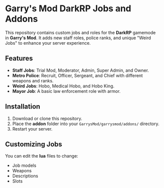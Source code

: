 # Garry's Mod DarkRP Jobs and Addons

This repository contains custom jobs and roles for the **DarkRP** gamemode in **Garry's Mod**. It adds new staff roles, police ranks, and unique "Weird Jobs" to enhance your server experience.

## Features

- **Staff Jobs**: Trial Mod, Moderator, Admin, Super Admin, and Owner.
- **Metro Police**: Recruit, Officer, Sergeant, and Chief with different weapons and ranks.
- **Weird Jobs**: Hobo, Medical Hobo, and Hobo King.
- **Mayor Job**: A basic law enforcement role with armor.

## Installation

1. Download or clone this repository.
2. Place the **addon** folder into your `GarrysMod/garrysmod/addons/` directory.
3. Restart your server.

## Customizing Jobs

You can edit the **lua** files to change:
- Job models
- Weapons
- Descriptions
- Slots
